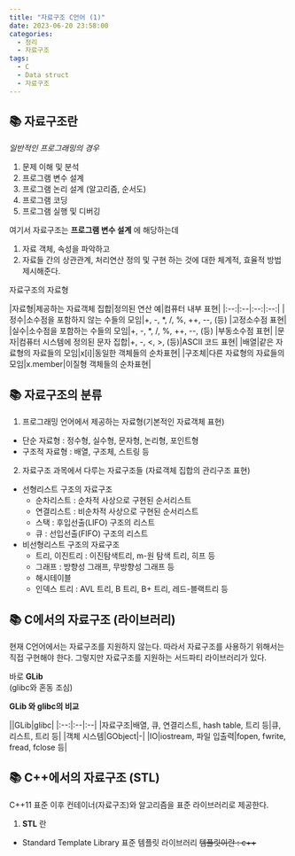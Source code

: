 ```yaml
---
title: "자료구조 C언어 (1)"
date: 2023-06-20 23:58:00
categories:
  - 정리
  - 자료구조
tags:
  - C
  - Data struct
  - 자료구조
---
```



## 📚 자료구조란

_일반적인 프로그래밍의 경우_

1. 문제 이해 및 분석
2. 프로그램 변수 설계
3. 프로그램 논리 설계 (알고리즘, 순서도)
4. 프로그램 코딩
5. 프로그램 실행 및 디버깅

여기서 자료구조는 **프로그램 변수 설계** 에 해당하는데
1. 자료 객체, 속성을 파악하고
2. 자료들 간의 상관관계, 처리연산 정의 및 구현
하는 것에 대한 체계적, 효율적 방법 제시해준다.

자료구조의 자료형

|자료형|제공하는 자료객체 집합|정의된 연산 예|컴퓨터 내부 표현|
    |:--:|:--|:--:|:--:|
    |정수|소수점을 포함하지 않는 수들의 모임|+, -, \*, /, %, ++, --, (등) |고정소수점 표현|
    |실수|소수점을 포함하는 수들의 모임|+, -, \*, /, %, ++, --, (등) |부동소수점 표현|
    |문자|컴퓨터 시스템에 정의된 문자 집합|+, -, <, >, (등)|ASCII 코드 표현| 
    |배열|같은 자료형의 자료들의 모임|x[i]|동일한 객체들의 순차표현|
    |구조체|다른 자료형의 자료들의 모임|x.member|이질형 객체들의 순차표현|

## 📚 자료구조의 분류

1. 프로그래밍 언어에서 제공하는 자료형(기본적인 자료객체 표현)
* 단순 자료형 : 정수형, 실수형, 문자형, 논리형, 포인트형
* 구조적 자료형 : 배열, 구조체, 스트링 등
2. 자료구조 과목에서 다루는  자료구조들 (자료객체 집합의 관리구조 표현)
* 선형리스트 구조의 자료구조
  * 순차리스트 : 순차적 사상으로 구현된 순서리스트
  * 연결리스트 : 비순차적 사상으로 구현된 순서리스트
  * 스택 : 후입선출(LIFO) 구조의 리스트
  * 큐 : 선입선출(FIFO) 구조의 리스트
* 비선형리스트 구조의 자료구조
  * 트리, 이진트리 : 이진탐색트리, m-원 탐색 트리, 히프 등
  * 그래프 : 방향성 그래프, 무방향성 그래프 등
  * 해시테이블
  * 인덱스 트리 : AVL 트리, B 트리, B+ 트리, 레드-블랙트리 등

## 📚 C에서의 자료구조 (라이브러리)
현재 C언어에서는 자료구조를 지원하지 않는다. 따라서 자료구조를 사용하기 위해서는 직접 구현해야 한다.
그렇지만 자료구조를 지원하는 서드파티 라이브러리가 있다.

바로  **GLib**  
(glibc와 혼동 조심)

**GLib 와 glibc의 비교**

||GLib|glibc|
    |:--:|:--|:--|
    |자료구조|배열, 큐, 연결리스트, hash table, 트리 등|큐, 리스트, 트리 등|
    |객체 시스템|GObject|-|
    |IO|iostream, 파일 입출력|fopen, fwrite, fread, fclose 등|

## 📚 C++에서의 자료구조 (STL)
C++11 표준 이후 컨테이너(자료구조)와 알고리즘을 표준 라이브러리로 제공한다.

1. **STL** 란
* Standard Template Library 표준 템플릿 라이브러리 ~~템플릿이란 : c++~~
